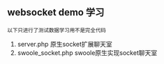 ## websocket demo 学习
`以下只进行了测试数据学习用不是完全代码`
1. server.php 原生socket扩展聊天室
2. swoole_socket.php swoole原生实现socket聊天室
